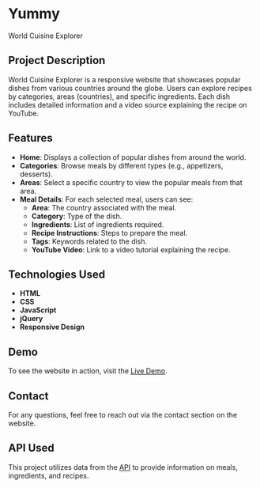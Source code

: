 
# Yummy
World Cuisine Explorer 

## Project Description
World Cuisine Explorer is a responsive website that showcases popular dishes from various countries around the globe. Users can explore recipes by categories, areas (countries), and specific ingredients. Each dish includes detailed information and a video source explaining the recipe on YouTube.

## Features
- **Home**: Displays a collection of popular dishes from around the world.
- **Categories**: Browse meals by different types (e.g., appetizers, desserts).
- **Areas**: Select a specific country to view the popular meals from that area.
- **Meal Details**: For each selected meal, users can see:
  - **Area**: The country associated with the meal.
  - **Category**: Type of the dish.
  - **Ingredients**: List of ingredients required.
  - **Recipe Instructions**: Steps to prepare the meal.
  - **Tags**: Keywords related to the dish.
  - **YouTube Video**: Link to a video tutorial explaining the recipe.

## Technologies Used
- **HTML**
- **CSS**
- **JavaScript**
- **jQuery**
- **Responsive Design**

## Demo
To see the website in action, visit the [Live Demo](https://elref7i.github.io/Yummy-Project/).

## Contact
For any questions, feel free to reach out via the contact section on the website.

## API Used

This project utilizes data from the [API](https://www.themealdb.com/api.php) to provide information on meals, ingredients, and recipes.


